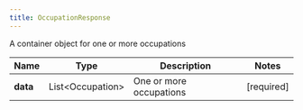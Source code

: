 ```yaml
---
title: OccupationResponse
---
```




A container object for one or more occupations

| Name | Type | Description | Notes |
|------------ | ------------- | ------------- | -------------|
| **data** | List&lt;Occupation&gt; | One or more occupations | [required]  |
